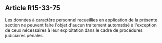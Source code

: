 Article R15-33-75
----
Les données à caractère personnel recueillies en application de la présente
section ne peuvent faire l'objet d'aucun traitement automatisé à l'exception de
ceux nécessaires à leur exploitation dans le cadre de procédures judiciaires
pénales.
